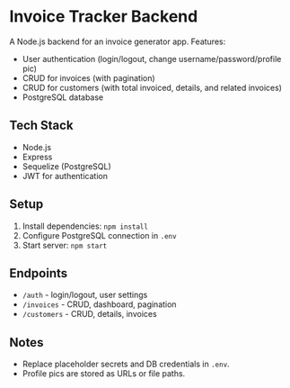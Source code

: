 # Invoice Tracker Backend

A Node.js backend for an invoice generator app. Features:
- User authentication (login/logout, change username/password/profile pic)
- CRUD for invoices (with pagination)
- CRUD for customers (with total invoiced, details, and related invoices)
- PostgreSQL database

## Tech Stack
- Node.js
- Express
- Sequelize (PostgreSQL)
- JWT for authentication

## Setup
1. Install dependencies: `npm install`
2. Configure PostgreSQL connection in `.env`
3. Start server: `npm start`

## Endpoints
- `/auth` - login/logout, user settings
- `/invoices` - CRUD, dashboard, pagination
- `/customers` - CRUD, details, invoices

## Notes
- Replace placeholder secrets and DB credentials in `.env`.
- Profile pics are stored as URLs or file paths.
